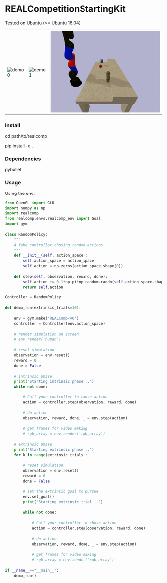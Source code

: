 # REALCompetitionStartingKit
Tested on Ubuntu (>= Ubuntu 16.04)

<TABLE " width="100%" BORDER="0">
<TR>
<TD><img src="docs/figs/demo0.gif" alt="demo0" width="100%"></TD>
<TD><img src="docs/figs/demo1.gif" alt="demo1" width="100%"></TD>
<TD><img src="docs/figs/demo2.gif" alt="demo1" width="100%"></TD>
</TR>
</TABLE>

### Install
cd path/to/realcomp 

pip install -e .

### Dependencies

pybullet

### Usage
Using the env:

```python
from OpenGL import GLU
import numpy as np
import realcomp
from realcomp.envs.realcomp_env import Goal
import gym

class RandomPolicy:
    """
    A fake controller chosing random actions
    """
    def __init__(self, action_space):
        self.action_space = action_space
        self.action = np.zeros(action_space.shape[0])

    def step(self, observation, reward, done):
        self.action += 0.1*np.pi*np.random.randn(self.action_space.shape[0])
        return self.action

Controller = RandomPolicy

def demo_run(extrinsic_trials=10):

    env = gym.make('REALComp-v0')
    controller = Controller(env.action_space)
    
    # render simulation on screen
    # env.render('human')
    
    # reset simulation
    observation = env.reset()  
    reward = 0 
    done = False

    # intrinsic phase
    print("Starting intrinsic phase...")
    while not done:
        
        # Call your controller to chose action 
        action = controller.step(observation, reward, done)
        
        # do action
        observation, reward, done, _ = env.step(action)
        
        # get frames for video making
        # rgb_array = env.render('rgb_array')
        
    # extrinsic phase
    print("Starting extrinsic phase...")
    for k in range(extrinsic_trials):
        
        # reset simulation
        observation = env.reset()  
        reward = 0 
        done = False    
        
        # set the extrinsic goal to pursue 
        env.set_goal()
        print("Starting extrinsic trial...")

        while not done:

            # Call your controller to chose action 
            action = controller.step(observation, reward, done)
            
            # do action
            observation, reward, done, _ = env.step(action)
            
            # get frames for video making
            # rgb_array = env.render('rgb_array')

if __name__=="__main__":
    demo_run()

```
